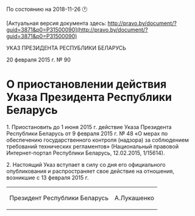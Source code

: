 По состоянию на 2018-11-26 &#x1F550;

[Актуальная версия документа здесь: http://pravo.by/document/?guid=3871&p0=P31500090](http://pravo.by/document/?guid=3871&p0=P31500090)

<p>УКАЗ ПРЕЗИДЕНТА РЕСПУБЛИКИ БЕЛАРУСЬ</p>
<p>20 февраля 2015 г. № 90</p>
<h1>О приостановлении действия Указа Президента Республики Беларусь</h1>
<p>1. Приостановить до 1 июня 2015 г. действие Указа Президента Республики Беларусь от 9 февраля 2015 г. № 48 «О мерах по обеспечению государственного контроля (надзора) за соблюдением требований технических регламентов» (Национальный правовой Интернет-портал Республики Беларусь, 12.02.2015, 1/15614).</p>
<p>2. Настоящий Указ вступает в силу со дня его официального опубликования и распространяет свое действие на отношения, возникшие с 13 февраля 2015 г.</p>
<p></p>
<table><tr>
<td><p>Президент Республики Беларусь</p></td>
<td><p>А.Лукашенко</p></td>
</tr></table>
<p></p>